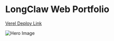 # LongClaw Web Portfolio

[Verel Deploy Link](https://portfolio-omega-ruby-26.vercel.app/)

![Hero Image](https://res.cloudinary.com/dlxpf7d8c/image/upload/v1712039891/Project%20Images/ipzfpng0lmqlobwesjlt.png)